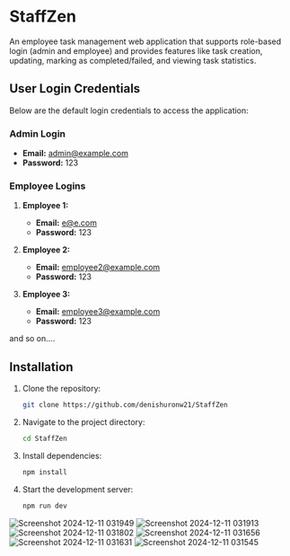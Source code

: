 # StaffZen
An employee task management web application that supports role-based login (admin and employee) and provides features like task creation, updating, marking as completed/failed, and viewing task statistics.

## User Login Credentials

Below are the default login credentials to access the application:

### Admin Login
- **Email:** admin@example.com
- **Password:** 123

### Employee Logins
1. **Employee 1:**
   - **Email:** e@e.com
   - **Password:** 123

2. **Employee 2:**
   - **Email:** employee2@example.com
   - **Password:** 123

3. **Employee 3:**
   - **Email:** employee3@example.com
   - **Password:** 123

and so on....

## Installation
1. Clone the repository:
   ```bash
   git clone https://github.com/denishuronw21/StaffZen
   ```
2. Navigate to the project directory:
   ```bash
   cd StaffZen
   ```
3. Install dependencies:
   ```bash
   npm install
   ```
4. Start the development server:
   ```bash
   npm run dev
   ```

![Screenshot 2024-12-11 031949](https://github.com/user-attachments/assets/e5f972d2-a9ba-4656-9232-32d623179e57)
![Screenshot 2024-12-11 031913](https://github.com/user-attachments/assets/a3926a77-172c-4273-8200-2ee71bc0eefb)
![Screenshot 2024-12-11 031802](https://github.com/user-attachments/assets/5ceb08c0-bb2f-43ba-abea-414cad004111)
![Screenshot 2024-12-11 031656](https://github.com/user-attachments/assets/8315cf92-3cb0-42c5-b03c-c05e6430a82b)
![Screenshot 2024-12-11 031631](https://github.com/user-attachments/assets/4091046c-e10f-4674-be4c-00bec828babe)
![Screenshot 2024-12-11 031545](https://github.com/user-attachments/assets/0358e1cb-c469-47fd-bb58-95c5df12338e)


